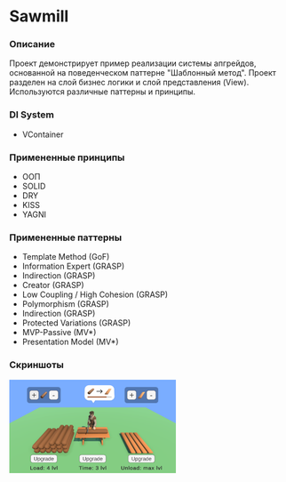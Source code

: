 # Sawmill

### Описание
Проект демонстрирует пример реализации системы апгрейдов, основанной на поведенческом паттерне "Шаблонный метод". Проект разделен на слой бизнес логики и слой представления (View). Используются различные паттерны и принципы.

### DI System
- VContainer

### Примененные принципы
- ООП
- SOLID
- DRY
- KISS
- YAGNI 

### Примененные паттерны
- Template Method (GoF)
- Information Expert (GRASP)
- Indirection (GRASP)
- Creator (GRASP)
- Low Coupling / High Cohesion (GRASP)
- Polymorphism (GRASP)
- Indirection (GRASP)
- Protected Variations (GRASP)
- MVP-Passive (MV*)
- Presentation Model (MV*)

### Скриншоты
<img src="Assets/Resources/Screen.png" width="300">
